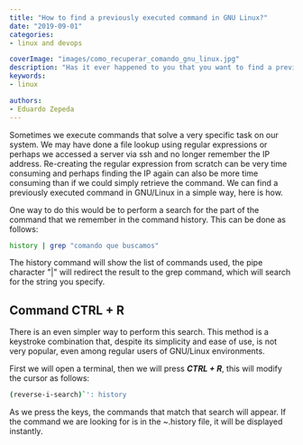 ```yaml
---
title: "How to find a previously executed command in GNU Linux?"
date: "2019-09-01"
categories:
- linux and devops

coverImage: "images/como_recuperar_comando_gnu_linux.jpg"
description: "Has it ever happened to you that you want to find a previously executed command in GNU/Linux. There are several ways to do it, here I explain two of them."
keywords:
- linux

authors:
- Eduardo Zepeda
---
```


Sometimes we execute commands that solve a very specific task on our system. We may have done a file lookup using regular expressions or perhaps we accessed a server via ssh and no longer remember the IP address. Re-creating the regular expression from scratch can be very time consuming and perhaps finding the IP again can also be more time consuming than if we could simply retrieve the command. We can find a previously executed command in GNU/Linux in a simple way, here is how.

One way to do this would be to perform a search for the part of the command that we remember in the command history. This can be done as follows:

```bash
history | grep "comando que buscamos"
```

The history command will show the list of commands used, the pipe character "|" will redirect the result to the grep command, which will search for the string you specify.

## Command CTRL + R

There is an even simpler way to perform this search. This method is a keystroke combination that, despite its simplicity and ease of use, is not very popular, even among regular users of GNU/Linux environments.

First we will open a terminal, then we will press **_CTRL + R_**, this will modify the cursor as follows:

```bash
(reverse-i-search)`': history
```

As we press the keys, the commands that match that search will appear. If the command we are looking for is in the ~.history file, it will be displayed instantly.